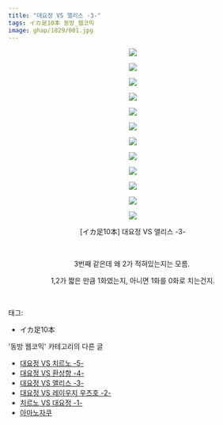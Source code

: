```yaml
---
title: "대요정 VS 앨리스 -3-"
tags: イカ足10本 동방_웹코믹
image: ghap/1829/001.jpg
---
```

<div class="article">
<p style="text-align: center; clear: none; float: none;"><img src="{{ site.nasurl }}/ghap/1829/001.jpg"/></p>
<p style="text-align: center; clear: none; float: none;"><img src="{{ site.nasurl }}/ghap/1829/002.jpg"/></p>
<p style="text-align: center; clear: none; float: none;"><img src="{{ site.nasurl }}/ghap/1829/003.jpg"/></p>
<p style="text-align: center; clear: none; float: none;"><img src="{{ site.nasurl }}/ghap/1829/004.jpg"/></p>
<p style="text-align: center; clear: none; float: none;"><img src="{{ site.nasurl }}/ghap/1829/005.jpg"/></p>
<p style="text-align: center; clear: none; float: none;"><img src="{{ site.nasurl }}/ghap/1829/006.jpg"/></p>
<p style="text-align: center; clear: none; float: none;"><img src="{{ site.nasurl }}/ghap/1829/007.jpg"/></p>
<p style="text-align: center; clear: none; float: none;"><img src="{{ site.nasurl }}/ghap/1829/008.jpg"/></p>
<p style="text-align: center; clear: none; float: none;"><img src="{{ site.nasurl }}/ghap/1829/009.jpg"/></p>
<p style="text-align: center; clear: none; float: none;"><img src="{{ site.nasurl }}/ghap/1829/010.jpg"/></p>
<p style="text-align: center; clear: none; float: none;"><img src="{{ site.nasurl }}/ghap/1829/011.jpg"/></p>
<p style="text-align: center; clear: none; float: none;"><img src="{{ site.nasurl }}/ghap/1829/012.jpg"/></p>
<p style="text-align: center; clear: none; float: none;">[イカ足10本] 대요정 VS 앨리스 -3-</p>
<p style="text-align: center; clear: none; float: none;"><br/></p>
<p style="text-align: center; clear: none; float: none;">3번째 같은데 왜 2가 적혀있는지는 모름. </p>
<p style="text-align: center; clear: none; float: none;">1,2가 짧은 만큼 1화였는지, 아니면 1화를 0화로 치는건지.</p>
<p><br/></p>
</div><div class="tagTrail">
<p>태그: </p>
<ul>
<li>イカ足10本</li>
</ul>
</div><div class="another">
<p>'동방 웹코믹' 카테고리의 다른 글</p>
<ul>
<li><a href="/2016-08-25-ghap_1831">대요정 VS 치르노 -5-</a></li>
<li><a href="/2016-08-25-ghap_1830">대요정 VS 환상향 -4-</a></li>
<li><a href="/2016-08-25-ghap_1829">대요정 VS 앨리스 -3-</a></li>
<li><a href="/2016-08-25-ghap_1828">대요정 VS 레이우지 우츠호 -2-</a></li>
<li><a href="/2016-08-25-ghap_1827">치르노 VS 대요정 -1-</a></li>
<li><a href="/2016-08-24-ghap_1810">아마노자쿠</a></li>
</ul>
</div><div class="cb_module cb_fluid">
<div class="cb_wrt cb_profile">
</div><!-- commentList close -->
</div>
